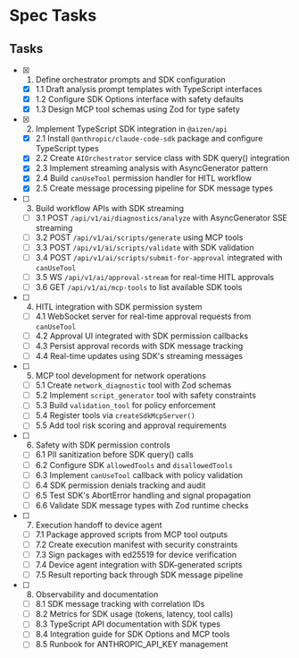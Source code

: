 # Spec Tasks

## Tasks

- [x] 1. Define orchestrator prompts and SDK configuration
  - [x] 1.1 Draft analysis prompt templates with TypeScript interfaces
  - [x] 1.2 Configure SDK Options interface with safety defaults
  - [x] 1.3 Design MCP tool schemas using Zod for type safety

- [x] 2. Implement TypeScript SDK integration in `@aizen/api`
  - [x] 2.1 Install `@anthropic/claude-code-sdk` package and configure TypeScript types
  - [x] 2.2 Create `AIOrchestrator` service class with SDK query() integration
  - [x] 2.3 Implement streaming analysis with AsyncGenerator pattern
  - [x] 2.4 Build `canUseTool` permission handler for HITL workflow
  - [x] 2.5 Create message processing pipeline for SDK message types

- [ ] 3. Build workflow APIs with SDK streaming
  - [ ] 3.1 POST `/api/v1/ai/diagnostics/analyze` with AsyncGenerator SSE streaming
  - [ ] 3.2 POST `/api/v1/ai/scripts/generate` using MCP tools
  - [ ] 3.3 POST `/api/v1/ai/scripts/validate` with SDK validation
  - [ ] 3.4 POST `/api/v1/ai/scripts/submit-for-approval` integrated with `canUseTool`
  - [ ] 3.5 WS `/api/v1/ai/approval-stream` for real-time HITL approvals
  - [ ] 3.6 GET `/api/v1/ai/mcp-tools` to list available SDK tools

- [ ] 4. HITL integration with SDK permission system
  - [ ] 4.1 WebSocket server for real-time approval requests from `canUseTool`
  - [ ] 4.2 Approval UI integrated with SDK permission callbacks
  - [ ] 4.3 Persist approval records with SDK message tracking
  - [ ] 4.4 Real-time updates using SDK's streaming messages

- [ ] 5. MCP tool development for network operations
  - [ ] 5.1 Create `network_diagnostic` tool with Zod schemas
  - [ ] 5.2 Implement `script_generator` tool with safety constraints
  - [ ] 5.3 Build `validation_tool` for policy enforcement
  - [ ] 5.4 Register tools via `createSdkMcpServer()`
  - [ ] 5.5 Add tool risk scoring and approval requirements

- [ ] 6. Safety with SDK permission controls
  - [ ] 6.1 PII sanitization before SDK query() calls
  - [ ] 6.2 Configure SDK `allowedTools` and `disallowedTools`
  - [ ] 6.3 Implement `canUseTool` callback with policy validation
  - [ ] 6.4 SDK permission denials tracking and audit
  - [ ] 6.5 Test SDK's AbortError handling and signal propagation
  - [ ] 6.6 Validate SDK message types with Zod runtime checks

- [ ] 7. Execution handoff to device agent
  - [ ] 7.1 Package approved scripts from MCP tool outputs
  - [ ] 7.2 Create execution manifest with security constraints
  - [ ] 7.3 Sign packages with ed25519 for device verification
  - [ ] 7.4 Device agent integration with SDK-generated scripts
  - [ ] 7.5 Result reporting back through SDK message pipeline

- [ ] 8. Observability and documentation
  - [ ] 8.1 SDK message tracking with correlation IDs
  - [ ] 8.2 Metrics for SDK usage (tokens, latency, tool calls)
  - [ ] 8.3 TypeScript API documentation with SDK types
  - [ ] 8.4 Integration guide for SDK Options and MCP tools
  - [ ] 8.5 Runbook for ANTHROPIC_API_KEY management
